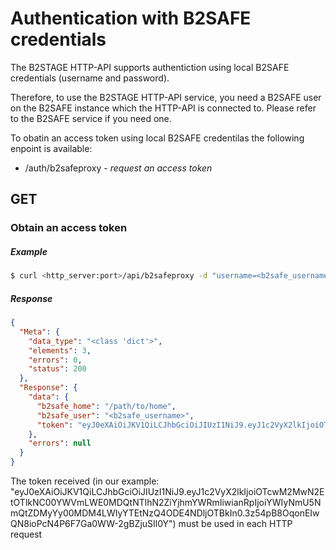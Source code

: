 # Authentication with B2SAFE credentials

The B2STAGE HTTP-API supports authentiction using local B2SAFE credentials (username and password).

Therefore, to use the B2STAGE HTTP-API service, you need a B2SAFE user on the B2SAFE instance which the HTTP-API is connected to. Please refer to the B2SAFE service if you need one.

To obatin an access token using local B2SAFE credentilas the following enpoint is available:

- /auth/b2safeproxy - *request an access token*


## **GET**
### Obtain an access token
##### Example
```bash
$ curl <http_server:port>/api/b2safeproxy -d "username=<b2safe_username>&password=<b2safe_password>"
```
##### Response
```json
{
  "Meta": {
    "data_type": "<class 'dict'>", 
    "elements": 3, 
    "errors": 0, 
    "status": 200
  }, 
  "Response": {
    "data": {
      "b2safe_home": "/path/to/home", 
      "b2safe_user": "<b2safe_username>", 
      "token": "eyJ0eXAiOiJKV1QiLCJhbGciOiJIUzI1NiJ9.eyJ1c2VyX2lkIjoiOTcwM2MwN2EtOTlkNC00YWVmLWE0MDQtNTlhN2ZiYjhmYWRmIiwianRpIjoiYWIyNmU5NmQtZDMyYy00MDM4LWIyYTEtNzQ4ODE4NDljOTBkIn0.3z54pB8OqonEIwQN8ioPcN4P6F7Ga0WW-2gBZjuSIl0"
    }, 
    "errors": null
  }
}

```
The token received (in our example:
"eyJ0eXAiOiJKV1QiLCJhbGciOiJIUzI1NiJ9.eyJ1c2VyX2lkIjoiOTcwM2MwN2EtOTlkNC00YWVmLWE0MDQtNTlhN2ZiYjhmYWRmIiwianRpIjoiYWIyNmU5NmQtZDMyYy00MDM4LWIyYTEtNzQ4ODE4NDljOTBkIn0.3z54pB8OqonEIwQN8ioPcN4P6F7Ga0WW-2gBZjuSIl0Y") must be used in each HTTP request